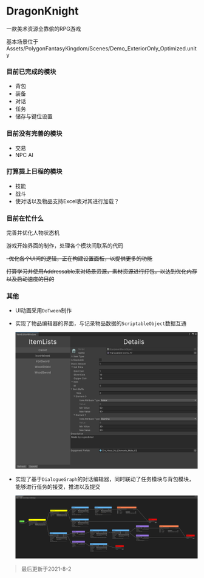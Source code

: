 # DragonKnight

 一款美术资源全靠偷的RPG游戏

基本场景位于 Assets/PolygonFantasyKingdom/Scenes/Demo_ExteriorOnly_Optimized.unity

### 目前已完成的模块

- 背包
- 装备
- 对话
- 任务
- 储存与键位设置

### 目前没有完善的模块

- 交易
- NPC AI

### 打算提上日程的模块

- 技能
- 战斗
- 使对话以及物品支持Excel表对其进行加载？

### 目前在忙什么

完善并优化人物状态机

游戏开始界面的制作，处理各个模块间联系的代码

~~-优化各个UI间的逻辑，正在构建设置面板，以提供更多的功能~~

~~打算学习并使用Addressable来对场景资源，素材资源进行打包，以达到优化内存以及启动速度的目的~~

### 其他

- UI动画采用`DoTween`制作

- 实现了物品编辑器的界面，与记录物品数据的`ScriptableObject`数据互通

  <img src="Docs/ItemEditorWindow.png" style="zoom:67%;" />

- 实现了基于`DialogueGraph`的对话编辑器，同时联动了任务模块与背包模块，能够进行任务的接受，推进以及提交

  ![](Docs/DialogueGraphWindow.png)

> 最后更新于2021-8-2

